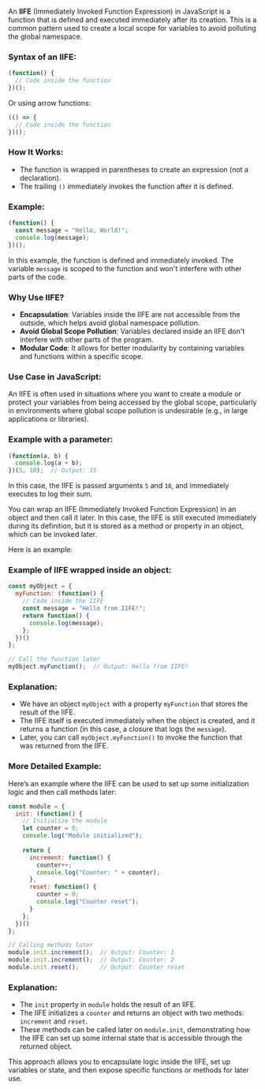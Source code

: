 An **IIFE** (Immediately Invoked Function Expression) in JavaScript is a function that is defined and executed immediately after its creation. This is a common pattern used to create a local scope for variables to avoid polluting the global namespace.

### Syntax of an IIFE:
```javascript
(function() {
  // Code inside the function
})();
```

Or using arrow functions:
```javascript
(() => {
  // Code inside the function
})();
```

### How It Works:
- The function is wrapped in parentheses to create an expression (not a declaration).
- The trailing `()` immediately invokes the function after it is defined.

### Example:
```javascript
(function() {
  const message = "Hello, World!";
  console.log(message);
})();
```

In this example, the function is defined and immediately invoked. The variable `message` is scoped to the function and won't interfere with other parts of the code.

### Why Use IIFE?
- **Encapsulation**: Variables inside the IIFE are not accessible from the outside, which helps avoid global namespace pollution.
- **Avoid Global Scope Pollution**: Variables declared inside an IIFE don't interfere with other parts of the program.
- **Modular Code**: It allows for better modularity by containing variables and functions within a specific scope.

### Use Case in JavaScript:
An IIFE is often used in situations where you want to create a module or protect your variables from being accessed by the global scope, particularly in environments where global scope pollution is undesirable (e.g., in large applications or libraries).

### Example with a parameter:
```javascript
(function(a, b) {
  console.log(a + b);
})(5, 10);  // Output: 15
```

In this case, the IIFE is passed arguments `5` and `10`, and immediately executes to log their sum.


You can wrap an IIFE (Immediately Invoked Function Expression) in an object and then call it later. In this case, the IIFE is still executed immediately during its definition, but it is stored as a method or property in an object, which can be invoked later.

Here is an example:

### Example of IIFE wrapped inside an object:
```javascript
const myObject = {
  myFunction: (function() {
    // Code inside the IIFE
    const message = "Hello from IIFE!";
    return function() {
      console.log(message);
    };
  })()
};

// Call the function later
myObject.myFunction();  // Output: Hello from IIFE!
```

### Explanation:
- We have an object `myObject` with a property `myFunction` that stores the result of the IIFE.
- The IIFE itself is executed immediately when the object is created, and it returns a function (in this case, a closure that logs the `message`).
- Later, you can call `myObject.myFunction()` to invoke the function that was returned from the IIFE.

### More Detailed Example:

Here’s an example where the IIFE can be used to set up some initialization logic and then call methods later:

```javascript
const module = {
  init: (function() {
    // Initialize the module
    let counter = 0;
    console.log("Module initialized");
    
    return {
      increment: function() {
        counter++;
        console.log("Counter: " + counter);
      },
      reset: function() {
        counter = 0;
        console.log("Counter reset");
      }
    };
  })()
};

// Calling methods later
module.init.increment();  // Output: Counter: 1
module.init.increment();  // Output: Counter: 2
module.init.reset();      // Output: Counter reset
```

### Explanation:
- The `init` property in `module` holds the result of an IIFE.
- The IIFE initializes a `counter` and returns an object with two methods: `increment` and `reset`.
- These methods can be called later on `module.init`, demonstrating how the IIFE can set up some internal state that is accessible through the returned object.

This approach allows you to encapsulate logic inside the IIFE, set up variables or state, and then expose specific functions or methods for later use.
